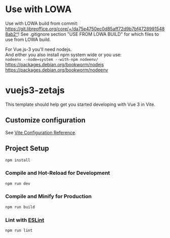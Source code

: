# Use with LOWA

Use with LOWA build from commit:  
https://git.libreoffice.org/core/+/da75e4750ec0d85aff72d9b7bf47289915488ab2^!
See .gitignore section "USE FROM LOWA BUILD" for which files to use from LOWA build.

For Vue.js-3 you'll need nodejs.  
And either you also install npm system wide or you use:  
`nodeenv --node=system --with-npm nodeenv/`  
https://packages.debian.org/bookworm/nodejs  
https://packages.debian.org/bookworm/nodeenv

# vuejs3-zetajs

This template should help get you started developing with Vue 3 in Vite.

## Customize configuration

See [Vite Configuration Reference](https://vitejs.dev/config/).

## Project Setup

```sh
npm install
```

### Compile and Hot-Reload for Development

```sh
npm run dev
```

### Compile and Minify for Production

```sh
npm run build
```

### Lint with [ESLint](https://eslint.org/)

```sh
npm run lint
```
